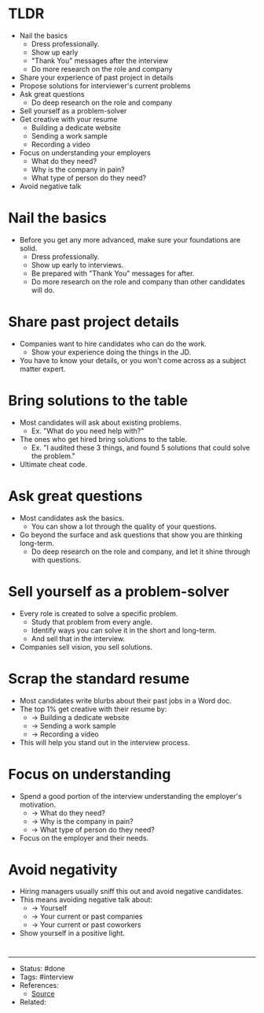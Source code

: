 # TLDR
- Nail the basics
	- Dress professionally.
	- Show up early
	- "Thank You" messages after the interview
	- Do more research on the role and company
- Share your experience of past project in details
- Propose solutions for interviewer's current problems
- Ask great questions
	- Do deep research on the role and company
- Sell yourself as a problem-solver
- Get creative with your resume
	- Building a dedicate website
	- Sending a work sample
	- Recording a video
- Focus on understanding your employers
	- What do they need?
	- Why is the company in pain?
	- What type of person do they need?
- Avoid negative talk

# Nail the basics
- Before you get any more advanced, make sure your foundations are solid.
	- Dress professionally.
	- Show up early to interviews.
	- Be prepared with "Thank You" messages for after.
	- Do more research on the role and company than other candidates will do.

# Share past project details
- Companies want to hire candidates who can do the work.
	- Show your experience doing the things in the JD.
- You have to know your details, or you won't come across as a subject matter expert.

# Bring solutions to the table
- Most candidates will ask about existing problems.
	- Ex. "What do you need help with?"
- The ones who get hired bring solutions to the table.
	- Ex. "I audited these 3 things, and found 5 solutions that could solve the problem."
- Ultimate cheat code.

# Ask great questions
- Most candidates ask the basics.
	- You can show a lot through the quality of your questions.
- Go beyond the surface and ask questions that show you are thinking long-term.
	- Do deep research on the role and company, and let it shine through with questions.

# Sell yourself as a problem-solver
- Every role is created to solve a specific problem.
	- Study that problem from every angle.
	- Identify ways you can solve it in the short and long-term.
	- And sell that in the interview.
- Companies sell vision, you sell solutions.

# Scrap the standard resume
- Most candidates write blurbs about their past jobs in a Word doc.
- The top 1% get creative with their resume by:
	- → Building a dedicate website
	- → Sending a work sample
	- → Recording a video
- This will help you stand out in the interview process.

# Focus on understanding
- Spend a good portion of the interview understanding the employer's motivation.
	- → What do they need?
	- → Why is the company in pain?
	- → What type of person do they need?
- Focus on the employer and their needs.

# Avoid negativity
- Hiring managers usually sniff this out and avoid negative candidates.
- This means avoiding negative talk about:
	- → Yourself
	- → Your current or past companies
	- → Your current or past coworkers
- Show yourself in a positive light.

#
---
- Status: #done
- Tags: #interview
- References:
	- [Source](https://twitter.com/adcock_brett/status/1607398241020301314)
- Related:
